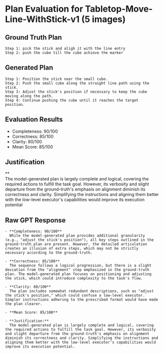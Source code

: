 # Plan Evaluation for Tabletop-Move-Line-WithStick-v1 (5 images)

## Ground Truth Plan
```
Step 1: pick the stick and aligh it with the line entry
Step 2: push the cube till the cube achieve the marker
```

## Generated Plan
```
Step 1: Position the stick near the small cube.
Step 2: Push the small cube along the straight line path using the stick.
Step 3: Adjust the stick's position if necessary to keep the cube moving along the path.
Step 4: Continue pushing the cube until it reaches the target position.
```

## Evaluation Results
- Completeness: 90/100
- Correctness: 85/100
- Clarity: 80/100
- Mean Score: 85/100

## Justification
**  
  The model-generated plan is largely complete and logical, covering the required actions to fulfill the task goal. However, its verbosity and slight departure from the ground-truth's emphasis on alignment diminish its correctness and clarity. Simplifying the instructions and aligning them better with the low-level executor's capabilities would improve its execution potential

## Raw GPT Response
```
- **Completeness: 90/100**  
  While the model-generated plan provides additional granularity (e.g., "adjust the stick's position"), all key steps outlined in the ground-truth plan are present. However, the detailed articulation creates an illusion of extra steps, which may not be strictly necessary according to the ground-truth.

- **Correctness: 85/100**  
  The sequence follows a logical progression, but there is a slight deviation from the "alignment" step emphasized in the ground-truth plan. The model-generated plan focuses on positioning and adjusting the stick, which could introduce complexity to the task's flow.

- **Clarity: 80/100**  
  The plan includes somewhat redundant descriptions, such as "adjust the stick's position," which could confuse a low-level executor. Simpler instructions adhering to the prescribed format would have made the plan clearer.

- **Mean Score: 85/100**  

- **Justification:**  
  The model-generated plan is largely complete and logical, covering the required actions to fulfill the task goal. However, its verbosity and slight departure from the ground-truth's emphasis on alignment diminish its correctness and clarity. Simplifying the instructions and aligning them better with the low-level executor's capabilities would improve its execution potential.
```
